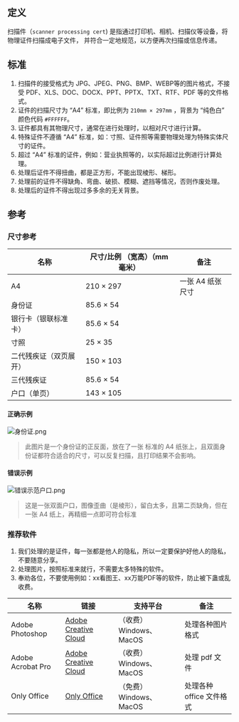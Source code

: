 ## 定义

扫描件（`scanner processing cert`) 是指通过打印机、相机、扫描仪等设备，将物理证件扫描成电子文件，
并符合一定地规范，以方便再次扫描或信息传递。

## 标准

1. 扫描件的接受格式为 JPG、JPEG、PNG、BMP、WEBP等的图片格式，不接受 PDF、XLS、DOC、DOCX、PPT、PPTX、TXT、RTF、PDF 等的文件格式。
2. 证件的扫描尺寸为 “A4” 标准，即比例为 `210mm × 297mm` ，背景为 “纯色白” 颜色代码 `#FFFFFF`。
3. 证件都具有其物理尺寸，通常在进行处理时，以相对尺寸进行计算。
4. 特殊证件不遵循 “A4” 标准，如：寸照、证件照等需要物理处理为特殊实体尺寸的证件。
5. 超过 “A4” 标准的证件，例如：营业执照等的，以实际超过比例进行计算处理。
6. 处理后证件不得扭曲，都是正方形，不能出现棱形、梯形。
7. 处理前的证件不得缺角、弯曲、破损、模糊、遮挡等情况，否则作废处理。
8. 处理后的证件不得出现过多多余的无关背景。

## 参考



### 尺寸参考

| 名称          | 尺寸/比例 （宽高）（mm 毫米） | 备注         |
|-------------|-------------------|------------|
| A4          | 210 × 297         | 一张 A4 纸张尺寸 |
| 身份证         | 85.6 × 54         |            |
| 银行卡（银联标准卡）  | 85.6 × 54         |            |
| 寸照          | 25 × 35           |            |
| 二代残疾证（双页展开） | 150 × 103         |            |
| 三代残疾证       | 85.6 × 54         |            |
| 户口（单页）      | 143 × 105         |            |

#### 正确示例

![身份证.png](/_img/pages/a/card-resource/add/身份证.png)

> 此图片是一个身份证的正反面，放在了一张 标准的 A4 纸张上，且双面身份证都符合适合的尺寸，可以反复扫描，且打印结果不会影响。

#### 错误示例

![错误示范户口.png](/_img/pages/a/card-resource/add/错误示范户口.png)

> 这是一张双面户口，图像歪曲（是棱形），留白太多，且第二页缺角，但在一张 A4 纸上，再精细一点即可符合标准


### 推荐软件

1. 我们处理的是证件，每一张都是他人的隐私，所以一定要保护好他人的隐私，不要随意分享。
2. 处理图片，按照标准来就行，不需要太多特殊的软件。
3. 奉劝各位，不要使用例如：xx看图王、xx万能PDF等的软件，防止被下蛊或乱收费。

| 名称                | 链接                                                                       | 支持平台              | 备注               |
|-------------------|--------------------------------------------------------------------------|-------------------|------------------|
| Adobe Photoshop   | [Adobe Creative Cloud](https://www.adobe.com/cn/products/photoshop.html) | （收费）Windows、MacOS | 处理各种图片格式         |
| Adobe Acrobat Pro | [Adobe Creative Cloud](https://www.adobe.com/cn/products/acrobat.html)   | （收费）Windows、MacOS | 处理 pdf 文件        |
| Only Office       | [Only Office](https://www.onlyoffice.com/zh/)                            | （免费）Windows、MacOS | 处理各种 office 文件格式 |
